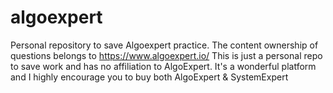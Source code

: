 # algoexpert
Personal repository to save Algoexpert practice. The content ownership of questions belongs to https://www.algoexpert.io/ This is just a personal repo to save work and has no affiliation to AlgoExpert. It's a wonderful platform and I highly encourage you to buy both AlgoExpert & SystemExpert
